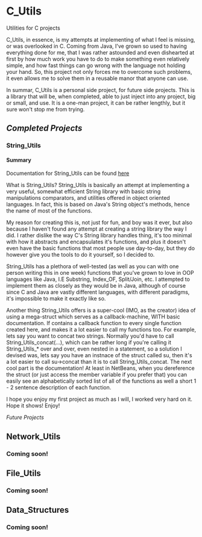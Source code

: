 # C_Utils
Utilities for C projects

C_Utils, in essence, is my attempts at implementing of what I feel is missing, or was overlooked in C. Coming from Java, I've grown so used to having everything done for me, that I was rather astounded and even dishearted at first by how much work you have to do to make something even relatively simple, and how fast things can go wrong with the language not holding your hand. So, this project not only forces me to overcome such problems, it even allows me to solve them in a reusable manor that anyone can use. 

In summar, C_Utils is a personal side project, for future side projects. This is a library that will be, when completed, able to just inject into any project, big or small, and use. It is a one-man project, it can be rather lengthly, but it sure won't stop me from trying.

## *Completed Projects*

### String_Utils

#### Summary

Documentation for String_Utils can be found [here](http://theif519.github.io/String_Utils_Documentation/)

What is String_Utils? String_Utils is basically an attempt at implementing a
very useful, somewhat efficient String library with basic string manipulations
comparators, and utilities offered in object oriented languages. In fact, this
is based on Java's String object's methods, hence the name of most of the functions.

My reason for creating this is, not just for fun, and boy was it ever, but 
also because I haven't found any attempt at creating a string library the way
I did. I rather dislike the way C's String library handles thing, it's too
minimal with how it abstracts and encapsulates it's functions, and plus it 
doesn't even have the basic functions that most people use day-to-day, but they
do however give you the tools to do it yourself, so I decided to. 

String_Utils has a plethora of well-tested (as well as you can with one person
writing this in one week) functions that you've grown to love in OOP languages
like Java, I.E Substring, Index_OF, Split/Join, etc. I attempted to implement
them as closely as they would be in Java, although of course since C and Java
are vastly different languages, with different paradigms, it's impossible
to make it exactly like so. 

Another thing String_Utils offers is a super-cool (IMO, as the creator) idea
of using a mega-struct which serves as a callback-machine, WITH basic documentation.
If contains a callback function to every single function created here, and makes it a lot
easier to call my functions too. For example, lets say you want to concat two strings.
Normally you'd have to call String_Utils_concat(...), which can be rather long if you're
calling it String_Utils_* over and over, even nested in a statement, so a solution
I devised was, lets say you have an instnace of the struct called su, then
it's a lot easier to call su->concat than it is to call String_Utils_concat. 
The next cool part is the documentation! At least in NetBeans, when you 
dereference the struct (or just access the member variable if you prefer that)
you can easily see an alphabetically sorted list of all of the functions as
well a short 1 - 2 sentence description of each function.

I hope you enjoy my first project as much as I will, I worked very hard on it. Hope it shows! Enjoy!

*Future Projects*

## Network_Utils

### Coming soon!

## File_Utils

### Coming soon!

## Data_Structures

### Coming soon!


